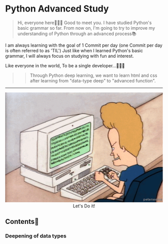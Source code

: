 # Python Advanced Study

> Hi, everyone here👨🏻‍💻 Good to meet you.
I have studied Python's basic grammar so far.
From now on, I'm going to try to improve my understanding of Python through an advanced process📚

I am always learning with the goal of 1 Commit per day (one Commit per day is often referred to as 'TIL')
Just like when I learned Python's basic grammar, I will always focus on studying with fun and interest. 

Like everyone in the world,
To be a single developer...👨🏻‍💻

>>Through Python deep learning, we want to learn html and css after learning from "data-type deep" to "advanced function".

---

<div align="center">
<img src="./images/main_logo.gif" height="350" width="600">
<br>
Let's Do it!
</div>

## Contents📍

### Deepening of data types

